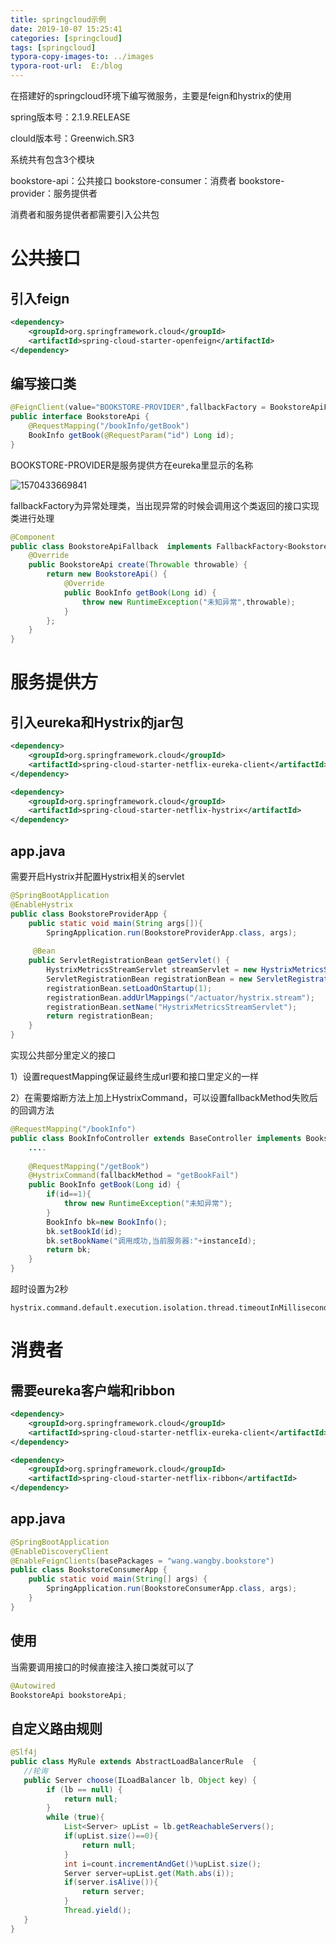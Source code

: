 ```yaml
---
title: springcloud示例
date: 2019-10-07 15:25:41
categories: [springcloud]
tags: [springcloud]
typora-copy-images-to: ../images
typora-root-url:  E:/blog
---
```


在搭建好的springcloud环境下编写微服务，主要是feign和hystrix的使用

spring版本号：2.1.9.RELEASE

clould版本号：Greenwich.SR3

<!--more-->

系统共有包含3个模块

bookstore-api：公共接口
bookstore-consumer：消费者
bookstore-provider：服务提供者

消费者和服务提供者都需要引入公共包

# 公共接口

## 引入feign

```xml
<dependency>
    <groupId>org.springframework.cloud</groupId>
    <artifactId>spring-cloud-starter-openfeign</artifactId>
</dependency>
```

## 编写接口类

```java
@FeignClient(value="BOOKSTORE-PROVIDER",fallbackFactory = BookstoreApiFallback.class)
public interface BookstoreApi {
    @RequestMapping("/bookInfo/getBook")
    BookInfo getBook(@RequestParam("id") Long id);
}
```

BOOKSTORE-PROVIDER是服务提供方在eureka里显示的名称

![1570433669841](/blog/images/1570433669841.png)

fallbackFactory为异常处理类，当出现异常的时候会调用这个类返回的接口实现类进行处理

```java
@Component
public class BookstoreApiFallback  implements FallbackFactory<BookstoreApi> {
    @Override
    public BookstoreApi create(Throwable throwable) {
        return new BookstoreApi() {
            @Override
            public BookInfo getBook(Long id) {
                throw new RuntimeException("未知异常",throwable);
            }
        };
    }
}
```

# 服务提供方

## 引入eureka和Hystrix的jar包

```xml
<dependency>
    <groupId>org.springframework.cloud</groupId>
    <artifactId>spring-cloud-starter-netflix-eureka-client</artifactId>
</dependency>

<dependency>
    <groupId>org.springframework.cloud</groupId>
    <artifactId>spring-cloud-starter-netflix-hystrix</artifactId>
</dependency>
```

## app.java

需要开启Hystrix并配置Hystrix相关的servlet

```java
@SpringBootApplication
@EnableHystrix
public class BookstoreProviderApp {
    public static void main(String args[]){
        SpringApplication.run(BookstoreProviderApp.class, args);
        
     @Bean
    public ServletRegistrationBean getServlet() {
        HystrixMetricsStreamServlet streamServlet = new HystrixMetricsStreamServlet();
        ServletRegistrationBean registrationBean = new ServletRegistrationBean(streamServlet);
        registrationBean.setLoadOnStartup(1);
        registrationBean.addUrlMappings("/actuator/hystrix.stream");
        registrationBean.setName("HystrixMetricsStreamServlet");
        return registrationBean;
    }
}
```

实现公共部分里定义的接口

1）设置requestMapping保证最终生成url要和接口里定义的一样

2）在需要熔断方法上加上HystrixCommand，可以设置fallbackMethod失败后的回调方法

```java
@RequestMapping("/bookInfo")
public class BookInfoController extends BaseController implements BookstoreApi {
    ....
        
   	@RequestMapping("/getBook")
    @HystrixCommand(fallbackMethod = "getBookFail")
    public BookInfo getBook(Long id) {
        if(id==1){
            throw new RuntimeException("未知异常");
        }
        BookInfo bk=new BookInfo();
        bk.setBookId(id);
        bk.setBookName("调用成功,当前服务器:"+instanceId);
        return bk;
    }
}
```

超时设置为2秒

```properties
hystrix.command.default.execution.isolation.thread.timeoutInMilliseconds=2000
```



# 消费者

## 需要eureka客户端和ribbon

```xml
<dependency>
    <groupId>org.springframework.cloud</groupId>
    <artifactId>spring-cloud-starter-netflix-eureka-client</artifactId>
</dependency>

<dependency>
    <groupId>org.springframework.cloud</groupId>
    <artifactId>spring-cloud-starter-netflix-ribbon</artifactId>
</dependency>
```

## app.java

```java
@SpringBootApplication
@EnableDiscoveryClient
@EnableFeignClients(basePackages = "wang.wangby.bookstore")
public class BookstoreConsumerApp {
    public static void main(String[] args) {
        SpringApplication.run(BookstoreConsumerApp.class, args);
    }
}

```

## 使用

当需要调用接口的时候直接注入接口类就可以了

```java
@Autowired
BookstoreApi bookstoreApi;
```

## 自定义路由规则

```java
@Slf4j
public class MyRule extends AbstractLoadBalancerRule  {
   //轮询
   public Server choose(ILoadBalancer lb, Object key) {
        if (lb == null) {
            return null;
        }
        while (true){
            List<Server> upList = lb.getReachableServers();
            if(upList.size()==0){
                return null;
            }
            int i=count.incrementAndGet()%upList.size();
            Server server=upList.get(Math.abs(i));
            if(server.isAlive()){
                return server;
            }
            Thread.yield();
   }
}
```

